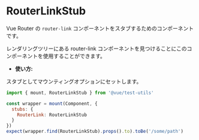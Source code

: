 # RouterLinkStub

Vue Router の `router-link` コンポーネントをスタブするためのコンポーネントです。

レンダリングツリーにある router-link コンポーネントを見つけることにこのコンポーネントを使用することができます。

- **使い方:**

スタブとしてマウンティングオプションにセットします。

```js
import { mount, RouterLinkStub } from '@vue/test-utils'

const wrapper = mount(Component, {
  stubs: {
    RouterLink: RouterLinkStub
  }
})
expect(wrapper.find(RouterLinkStub).props().to).toBe('/some/path')
```

